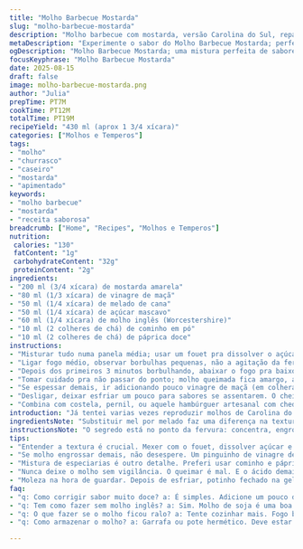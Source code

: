 ```yaml
---
title: "Molho Barbecue Mostarda"
slug: "molho-barbecue-mostarda"
description: "Molho barbecue com mostarda, versão Carolina do Sul, repaginada com melado no lugar do mel e toque de cominho. Arma quente pra acompanhar carnes suínas na brasa ou hambúrguer feito na chapa. Textura cremosa e aroma intenso que vai do ácido ao adocicado, com picância controlada. Intercalando sabores fortes sem perder a suavidade típica do molho à base de mostarda. Quem nunca queimou ou ficou com molho ácido demais? Aqui a dica é na paciência e atenção no ponto de fervura e reduzir na medida certa pra textura envolver a faca e não estourar na boca."
metaDescription: "Experimente o sabor do Molho Barbecue Mostarda; perfeito para carnes grelhadas."
ogDescription: "Molho Barbecue Mostarda; uma mistura perfeita de sabores, ideal para suas carnes."
focusKeyphrase: "Molho Barbecue Mostarda"
date: 2025-08-15
draft: false
image: molho-barbecue-mostarda.png
author: "Julia"
prepTime: PT7M
cookTime: PT12M
totalTime: PT19M
recipeYield: "430 ml (aprox 1 3/4 xícara)"
categories: ["Molhos e Temperos"]
tags:
- "molho"
- "churrasco"
- "caseiro"
- "mostarda"
- "apimentado"
keywords:
- "molho barbecue"
- "mostarda"
- "receita saborosa"
breadcrumb: ["Home", "Recipes", "Molhos e Temperos"]
nutrition: 
 calories: "130"
 fatContent: "1g"
 carbohydrateContent: "32g"
 proteinContent: "2g"
ingredients:
- "200 ml (3/4 xícara) de mostarda amarela"
- "80 ml (1/3 xícara) de vinagre de maçã"
- "50 ml (1/4 xícara) de melado de cana"
- "50 ml (1/4 xícara) de açúcar mascavo"
- "60 ml (1/4 xícara) de molho inglês (Worcestershire)"
- "10 ml (2 colheres de chá) de cominho em pó"
- "10 ml (2 colheres de chá) de páprica doce"
instructions:
- "Misturar tudo numa panela média; usar um fouet pra dissolver o açúcar e o melado totalmente, evitar grumos, ela deve ficar lisa."
- "Ligar fogo médio, observar borbulhas pequenas, não a agitação da fervura forte. Assim o vinagre não evapora rápido; mantém sabor e textura mais equilibrada."
- "Depois dos primeiros 3 minutos borbulhando, abaixar o fogo pra baixo; mexer devagar e constante, evitar grudar no fundo. Quando o molho engrossar e colorir, a consistência deve ser a de um creme rústico, que ao passar a colher, forma uma camada que leva uns 5 segundos pra sumir – esse é o ponto."
- "Tomar cuidado pra não passar do ponto; molho queimada fica amargo, azedo demais perde a cremosidade."
- "Se espessar demais, ir adicionando pouco vinagre de maçã (em colheradas), mexer e ajustar textura e acidez na medida do seu paladar."
- "Desligar, deixar esfriar um pouco para sabores se assentarem. O cheiro, nota de cominho e doce que exala vai te convencer a fazer mais vezes."
- "Combina com costela, pernil, ou aquele hambúrguer artesanal com cheddar derretido. Ah, e nunca esquecer uma porção pra mergulhar batata frita ou nuggets. Não se engane com molhos industrializados depois disso."
introduction: "Já tentei varias vezes reproduzir molhos de Carolina do Sul, sempre muito carregados em açúcar ou com mostarda que imita maionese. Depois de alguns testes, descobri que trocar o mel por melado e acrescentar cominho ofereceram uma profundidade inesperada. Não tem mistério, mas a atenção é tudo – mexer, observar a fervura na panelinha pequena para não queimar. Aquele aroma de vinagre e doce no ar; textura ponderada, não pode ser ralo nem uma pasta dura. Ia usar páprica picante, mas a páprica doce deu equilíbrio, mostrou um vermelho vibrante sem agredir a garganta. Vai além do churrasco, cai bem em sanduíches e até ovo mal passado. Faz em casa, desencana desses molhos prontos."
ingredientsNote: "Substituir mel por melado faz uma diferença na textura e sabor – melado é mais denso, menos doce, com fundo de minerais. Também prefiro vinagre de maçã ao invés do vinagre de cidra de maçã porque é mais acessível e tem acidez suave, perfeita para controle sensorial no molho. Trocar a chili powder original por cominho e páprica cria aroma diferente, menos agressivo, trazendo aquele sabor lembrado em pratos do sertão nordestino que lida com especiarias simples e potentes. Açúcar mascavo tem menos processamento do que a cassonade, garantindo um fundo caramelado. Para versões veganas, atenção na Worcestershire – essa contém anchova, pode ser substituída por molho de soja ou shoyu com uma pitada de fumaça líquida para remeter ao sabor defumado."
instructionsNote: "O segredo está no ponto da fervura: concentra, engrosse, mas sem chegar a caramelizar. Observando o barulhinho na panela e a mudança de textura na colher você sabe exatamente quando desligar o fogo. Se errar o tempero, corrigir na hora com um pouco mais de vinagre (tira o doce excessivo) ou açúcar/melado (se ficou ácido demais). Diluindo com um pinguinho de água também ajuda a ajustar na hora de servir. Sempre mexer com fouet para evitar grumos e distribuir os sabores uniformemente, principalmente açúcar e especiarias. Guardar na geladeira em pote fechado para desenvolver sabor, dura uma semana tranquilo. Vale testar com diferentes mostardas amarelas até achar seu equilíbrio."
tips:
- "Entender a textura é crucial. Mexer com o fouet, dissolver açúcar e melado. Evitar grumos. Importantíssimo observar borbulhas. Pequenas. Isso diz quando o vinagre se fixou e o sabor se desenvolveu. Se passado do ponto amargará. Estarei sempre atento."
- "Se molho engrossar demais, não desespere. Um pinguinho de vinagre de maçã ajuda. Mexe bem e ajusta. Acidez equilibrada é sumamente necessária. E menos doce também. Em geral, gosto de experimentar até achar o equilíbrio, vale testar."
- "Mistura de especiarias é outro detalhe. Preferi usar cominho e páprica doce. Não peguei a picância agressiva. Funciona bem. Sempre olho o aroma. Cheiro de cominho e doce no ar é mágico. Recomendo usá-lo em hambúrguer com queijo."
- "Nunca deixe o molho sem vigilância. O queimar é mal. E o ácido demais mata a textura. Use panela média. Foque no ponto exato. A camada na colher deve formar, mas não endurecer. Se seguir isso, não tem erro. O barulho na panela também é indicativo."
- "Moleza na hora de guardar. Depois de esfriar, potinho fechado na geladeira. Uma semana durando. Saborando mais a cada dia. Para veganos, cuidado com Worcestershire. Tem anchova. Substituir por shoyu é o caminho. E pingo de fumaça líquida para o toque defumado."
faq:
- "q: Como corrigir sabor muito doce? a: É simples. Adicione um pouco de vinagre. Misturar bem. Melado pode pesar. Então, cuidado ao dosar."
- "q: Tem como fazer sem molho inglês? a: Sim. Molho de soja é uma boa alternativa. Um toque de fumaça líquida e está feito. Sabor bom sim."
- "q: O que fazer se o molho ficou ralo? a: Tente cozinhar mais. Fogo baixo, mexendo sempre. Espera engrossar bem - sem queimar. Às vezes, evito adicionar mais ingredientes."
- "q: Como armazenar o molho? a: Garrafa ou pote hermético. Deve estar fresco. Também pode congelar por porções. Uso em hambúrgueres depois."

---
```

